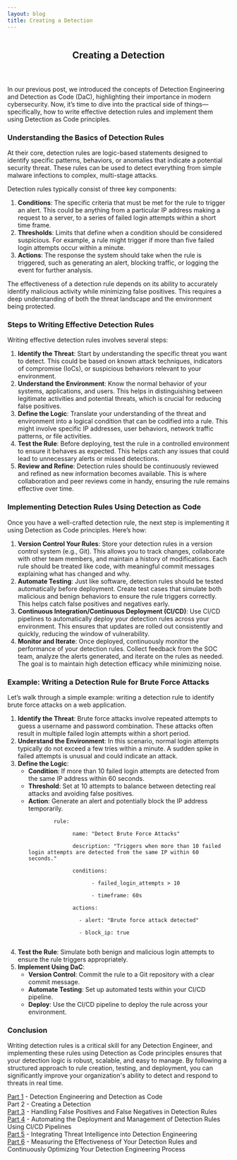 ```yaml
---
layout: blog
title: Creating a Detection
---
```



<div id="main" class="s-content__main large-8 column">
<article class="entry">

<header class="entry__header">

<h2 class="entry__title h1">
    Creating a Detection
</h2>        
</header>

<div class="entry__content">

<p>In our previous post, we introduced the concepts of Detection Engineering and Detection as Code (DaC), highlighting their importance in modern cybersecurity. Now, it’s time to dive into the practical side of things—specifically, how to write effective detection rules and implement them using Detection as Code principles.</p>

<h3>Understanding the Basics of Detection Rules</h3>
<p>At their core, detection rules are logic-based statements designed to identify specific patterns, behaviors, or anomalies that indicate a potential security threat. These rules can be used to detect everything from simple malware infections to complex, multi-stage attacks.</p>

<p>Detection rules typically consist of three key components:
<ol>
    <li><strong>Conditions</strong>: The specific criteria that must be met for the rule to trigger an alert. This could be anything from a particular IP address making a request to a server, to a series of failed login attempts within a short time frame.</li>
    <li><strong>Thresholds</strong>: Limits that define when a condition should be considered suspicious. For example, a rule might trigger if more than five failed login attempts occur within a minute.</li>
    <li><strong>Actions</strong>: The response the system should take when the rule is triggered, such as generating an alert, blocking traffic, or logging the event for further analysis.</li>
</ol></p>
<p>The effectiveness of a detection rule depends on its ability to accurately identify malicious activity while minimizing false positives. This requires a deep understanding of both the threat landscape and the environment being protected.</p>

<h3>Steps to Writing Effective Detection Rules</h3>
<p>Writing effective detection rules involves several steps:
<ol>
    <li><strong>Identify the Threat</strong>: Start by understanding the specific threat you want to detect. This could be based on known attack techniques, indicators of compromise (IoCs), or suspicious behaviors relevant to your environment.</li>
    <li><strong>Understand the Environment</strong>: Know the normal behavior of your systems, applications, and users. This helps in distinguishing between legitimate activities and potential threats, which is crucial for reducing false positives.</li>
    <li><strong>Define the Logic</strong>: Translate your understanding of the threat and environment into a logical condition that can be codified into a rule. This might involve specific IP addresses, user behaviors, network traffic patterns, or file activities.</li>
    <li><strong>Test the Rule</strong>: Before deploying, test the rule in a controlled environment to ensure it behaves as expected. This helps catch any issues that could lead to unnecessary alerts or missed detections.</li>
    <li><strong>Review and Refine</strong>: Detection rules should be continuously reviewed and refined as new information becomes available. This is where collaboration and peer reviews come in handy, ensuring the rule remains effective over time.</li>
</ol></p>
<h3>Implementing Detection Rules Using Detection as Code</h3>
<p>Once you have a well-crafted detection rule, the next step is implementing it using Detection as Code principles. Here’s how:
<ol>
    <li><strong>Version Control Your Rules</strong>: Store your detection rules in a version control system (e.g., Git). This allows you to track changes, collaborate with other team members, and maintain a history of modifications. Each rule should be treated like code, with meaningful commit messages explaining what has changed and why.</li>
    <li><strong>Automate Testing</strong>: Just like software, detection rules should be tested automatically before deployment. Create test cases that simulate both malicious and benign behaviors to ensure the rule triggers correctly. This helps catch false positives and negatives early.</li>
    <li><strong>Continuous Integration/Continuous Deployment (CI/CD)</strong>: Use CI/CD pipelines to automatically deploy your detection rules across your environment. This ensures that updates are rolled out consistently and quickly, reducing the window of vulnerability.</li>
    <li><strong>Monitor and Iterate</strong>: Once deployed, continuously monitor the performance of your detection rules. Collect feedback from the SOC team, analyze the alerts generated, and iterate on the rules as needed. The goal is to maintain high detection efficacy while minimizing noise.</li>
</ol></p>
<h3>Example: Writing a Detection Rule for Brute Force Attacks</h3>
<p>Let’s walk through a simple example: writing a detection rule to identify brute force attacks on a web application.
<ol>
    <li><strong>Identify the Threat</strong>: Brute force attacks involve repeated attempts to guess a username and password combination. These attacks often result in multiple failed login attempts within a short period.</li>
    <li><strong>Understand the Environment</strong>: In this scenario, normal login attempts typically do not exceed a few tries within a minute. A sudden spike in failed attempts is unusual and could indicate an attack.</li>
    <li><strong>Define the Logic</strong>:
    <ul>
        <li><strong>Condition</strong>: If more than 10 failed login attempts are detected from the same IP address within 60 seconds.</li>
        <li><strong>Threshold</strong>: Set at 10 attempts to balance between detecting real attacks and avoiding false positives.</li>
        <li><strong>Action</strong>: Generate an alert and potentially block the IP address temporarily.</li>
        <code class="yaml">
        rule:<br>
            &nbsp;&nbsp;name: "Detect Brute Force Attacks"<br>
            &nbsp;&nbsp;description: "Triggers when more than 10 failed login attempts are detected from the same IP within 60 seconds."<br>
            &nbsp;&nbsp;conditions:<br>
                &nbsp;&nbsp;&nbsp;&nbsp;- failed_login_attempts > 10<br>
                &nbsp;&nbsp;&nbsp;&nbsp;- timeframe: 60s<br>
            &nbsp;&nbsp;actions:<br>
            &nbsp;&nbsp;&nbsp;&nbsp;- alert: "Brute force attack detected"<br>
            &nbsp;&nbsp;&nbsp;&nbsp;- block_ip: true<br>
        </code>
    </ul>
    <li><strong>Test the Rule</strong>: Simulate both benign and malicious login attempts to ensure the rule triggers appropriately.</li>
    <li><strong>Implement Using DaC</strong>:
        <ul>
            <li><strong>Version Control</strong>: Commit the rule to a Git repository with a clear commit message.</li>
            <li><strong>Automate Testing</strong>: Set up automated tests within your CI/CD pipeline.</li>
            <li><strong>Deploy</strong>: Use the CI/CD pipeline to deploy the rule across your environment.</li>
        </ul>
    </li></ol></p>
<h3>Conclusion</h3>
<p>Writing detection rules is a critical skill for any Detection Engineer, and implementing these rules using Detection as Code principles ensures that your detection logic is robust, scalable, and easy to manage. By following a structured approach to rule creation, testing, and deployment, you can significantly improve your organization's ability to detect and respond to threats in real time.</p>

<p><a href="../19/Detection-As-Code.html">Part 1</a> - Detection Engineering and Detection as Code<br>
Part 2 - Creating a Detection<br>
<a href="../22/Detection-False-True-Positives.html">Part 3</a> - Handling False Positives and False Negatives in Detection Rules<br>
<a href="../23/Automating-the-Deployment-and-Management-of-Detection-Rules-Using-CI-CD-Pipelines.html">Part 4</a> - Automating the Deployment and Management of Detection Rules Using CI/CD Pipelines<br>
<a href="../26/Threat_Intelligence-Detection-Engineering.html">Part 5</a> - Integrating Threat Intelligence into Detection Engineering<br>
<a href="../27/Detection_Effectiveness.html">Part 6</a> - Measuring the Effectiveness of Your Detection Rules and Continuously Optimizing Your Detection Engineering Process</p>

</div>
</article> <!-- end entry -->

</div> <!-- end main -->  
